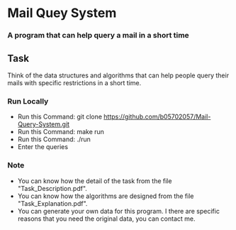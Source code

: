 # Mail Quey System

### A program that can help query a mail in a short time

## Task
Think of the data structures and algorithms that can help people query their mails with specific restrictions in a short time.

### Run Locally
* Run this Command: git clone <https://github.com/b05702057/Mail-Query-System.git>
* Run this Command: make run
* Run this Command: ./run
* Enter the queries

### Note
* You can know how the detail of the task from the file "Task_Description.pdf".
* You can know how the algorithms are designed from the file "Task_Explanation.pdf".
* You can generate your own data for this program. I there are specific reasons that you need the original data, you can contact me.
